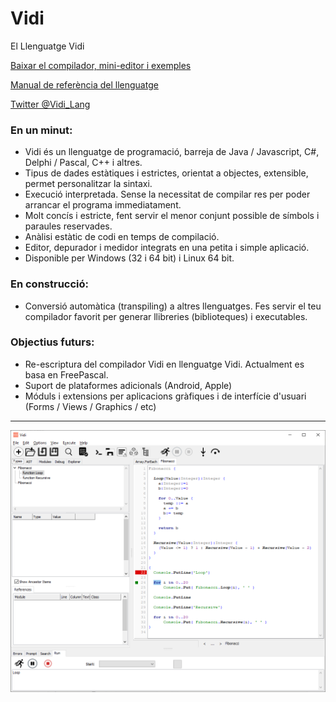 ﻿# Vidi
El Llenguatge Vidi

[Baixar el compilador, mini-editor i exemples](https://github.com/davidberneda/Vidi/raw/master/download/Vidi_v0.0.16-alpha.zip)

[Manual de referència del llenguatge](documentation/Vidi_Language_Reference.md)

[Twitter @Vidi_Lang](https://twitter.com/Vidi_Lang)

### En un minut:

* Vidi és un llenguatge de programació, barreja de Java / Javascript, C#, Delphi / Pascal, C++ i altres.
* Tipus de dades estàtiques i estrictes, orientat a objectes, extensible, permet personalitzar la sintaxi.
* Execució interpretada. Sense la necessitat de compilar res per poder arrancar el programa immediatament.
* Molt concís i estricte, fent servir el menor conjunt possible de símbols i paraules reservades.
* Anàlisi estàtic de codi en temps de compilació.
* Editor, depurador i medidor integrats en una petita i simple aplicació.
* Disponible per Windows (32 i 64 bit) i Linux 64 bit.

### En construcció:

* Conversió automàtica (transpiling) a altres llenguatges. Fes servir el teu compilador favorit per generar llibreries (biblioteques) i executables.

### Objectius futurs:

* Re-escriptura del compilador Vidi en llenguatge Vidi. Actualment es basa en FreePascal.
* Suport de plataformes adicionals (Android, Apple)
* Móduls i extensions per aplicacions gràfiques i de interfície d'usuari (Forms / Views / Graphics / etc)

---

![Vidi IDE](documentation/images/fibonacci_0.0.12.png "Exemple Editor Vidi")

